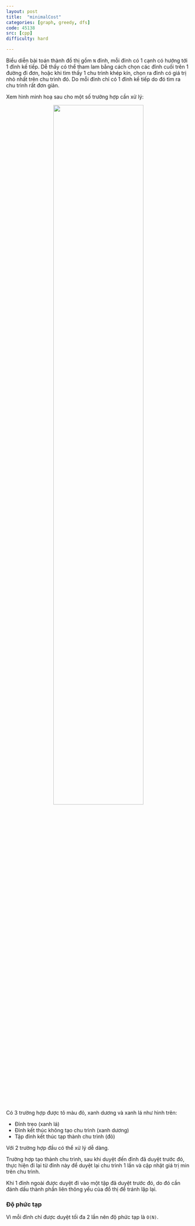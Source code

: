 ```yaml
---
layout: post
title:  "minimalCost"
categories: [graph, greedy, dfs]
code: 45138
src: [cpp]
difficulty: hard

---
```


Biểu diễn bài toán thành đồ thị gồm `N` đỉnh, mỗi đỉnh có 1 cạnh có hướng tới 1 đỉnh kế tiếp. Dễ thấy có thể tham lam bằng cách chọn các đỉnh cuối trên 1 đường đi đơn, hoặc khi tìm thấy 1 chu trình khép kín, chọn ra đỉnh có giá trị nhỏ nhất trên chu trình đó. Do mỗi đỉnh chỉ có 1 đỉnh kế tiếp do đó tìm ra chu trình rất đơn giản.

Xem hình minh hoạ sau cho một số trường hợp cần xử lý:

<p align="center">
<img src="/code-learn/static/img/posts/minimalCost.jpg" width="70%" />
</p>

Có 3 trường hợp được tô màu đỏ, xanh dương và xanh lá như hình trên:

+ Đỉnh treo (xanh lá)
+ Đỉnh kết thúc không tạo chu trình (xanh dương)
+ Tập đỉnh kết thúc tạp thành chu trình (đỏ)

Với 2 trường hợp đầu có thể xử lý dễ dàng.

Trường hợp tạo thành chu trình, sau khi duyệt đến đỉnh đã duyệt trước đó, thực hiện đi lại từ đỉnh này để duyệt lại chu trình 1 lần và cập nhật giá trị min trên chu trình.

Khi 1 đỉnh ngoài được duyệt đi vào một tập đã duyệt trước đó, do đó cần đánh dấu thành phần liên thông yếu của đồ thị để tránh lặp lại.

### Độ phức tạp

Vì mỗi đỉnh chỉ được duyệt tối đa 2 lần nên độ phức tạp là `O(N)`.
